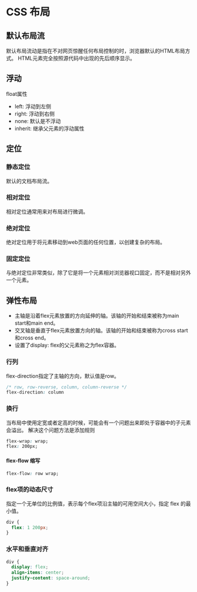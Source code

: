 # CSS 布局

## 默认布局流

默认布局流动是指在不对网页惊醒任何布局控制的时，浏览器默认的HTML布局方式。
HTML元素完全按照源代码中出现的先后顺序显示。

## 浮动

float属性

* left:    浮动到左侧
* right:   浮动到右侧
* none:    默认是不浮动
* inherit: 继承父元素的浮动属性

## 定位

### 静态定位

默认的文档布局流。

### 相对定位

相对定位通常用来对布局进行微调。

### 绝对定位

绝对定位用于将元素移动到web页面的任何位置，以创建复杂的布局。

### 固定定位

与绝对定位非常类似，除了它是将一个元素相对浏览器视口固定，而不是相对另外一个元素。

## 弹性布局

* 主轴是沿着flex元素放置的方向延伸的轴。该轴的开始和结束被称为main start和main end。
* 交叉轴是垂直于flex元素放置方向的轴。该轴的开始和结束被称为cross start和cross end。
* 设置了display: flex的父元素称之为flex容器。

### 行列

flex-direction指定了主轴的方向，默认值是row。

```css
/* row, row-reverse, column, column-reverse */
flex-direction: column
```

### 换行

当布局中使用定宽或者定高的时候，可能会有一个问题出来即处于容器中的子元素会溢出。
解决这个问题方法是添加规则

```css
flex-wrap: wrap;
flex: 200px;
```

#### flex-flow 缩写

```css
flex-flow: row wrap;
```

### flex项的动态尺寸

指定一个无单位的比例值，表示每个flex项沿主轴的可用空间大小，指定 flex 的最小值。

```css
div {
  flex: 1 200px;
}
```

### 水平和垂直对齐

```css
div {
  display: flex;
  align-items: center;
  justify-content: space-around;
}
```